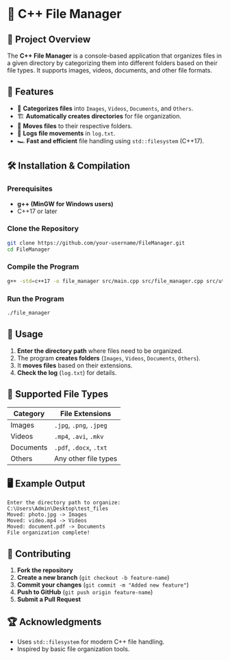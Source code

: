 # 📂 C++ File Manager

## 📝 Project Overview
The **C++ File Manager** is a console-based application that organizes files in a given directory by categorizing them into different folders based on their file types. It supports images, videos, documents, and other file formats.

## 🚀 Features
- 📂 **Categorizes files** into `Images`, `Videos`, `Documents`, and `Others`.
- 🏗 **Automatically creates directories** for file organization.
- 🔀 **Moves files** to their respective folders.
- 📝 **Logs file movements** in `log.txt`.
- 🏎 **Fast and efficient** file handling using `std::filesystem` (C++17).


## 🛠 Installation & Compilation
### **Prerequisites**
- **g++ (MinGW for Windows users)**
- C++17 or later

### **Clone the Repository**
```sh
git clone https://github.com/your-username/FileManager.git
cd FileManager
```

### **Compile the Program**
```sh
g++ -std=c++17 -o file_manager src/main.cpp src/file_manager.cpp src/utils.cpp
```

### **Run the Program**
```sh
./file_manager
```

## 📌 Usage
1. **Enter the directory path** where files need to be organized.
2. The program **creates folders** (`Images`, `Videos`, `Documents`, `Others`).
3. It **moves files** based on their extensions.
4. **Check the log** (`log.txt`) for details.

## 📜 Supported File Types
| Category   | File Extensions |
|------------|----------------|
| Images     | `.jpg`, `.png`, `.jpeg` |
| Videos     | `.mp4`, `.avi`, `.mkv` |
| Documents  | `.pdf`, `.docx`, `.txt` |
| Others     | Any other file types |

## 🖥 Example Output
```
Enter the directory path to organize: C:\Users\Admin\Desktop\test_files
Moved: photo.jpg -> Images
Moved: video.mp4 -> Videos
Moved: document.pdf -> Documents
File organization complete!
```

## 🤝 Contributing
1. **Fork the repository**
2. **Create a new branch** (`git checkout -b feature-name`)
3. **Commit your changes** (`git commit -m "Added new feature"`)
4. **Push to GitHub** (`git push origin feature-name`)
5. **Submit a Pull Request**

## 🏆 Acknowledgments
- Uses `std::filesystem` for modern C++ file handling.
- Inspired by basic file organization tools.

